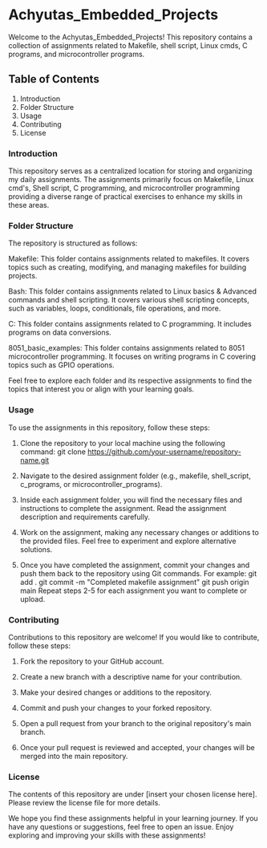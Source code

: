 # Achyutas_Embedded_Projects
Welcome to the Achyutas_Embedded_Projects! This repository contains a collection of assignments related to Makefile, shell script, Linux cmds,
C programs, and microcontroller programs.

## Table of Contents
  1. Introduction
  2. Folder Structure
  3. Usage
  4. Contributing
  5. License

### Introduction
This repository serves as a centralized location for storing and organizing my daily assignments. 
The assignments primarily focus on Makefile, Linux cmd's, Shell script, C programming, and microcontroller programming 
providing a diverse range of practical exercises to enhance my skills in these areas.

### Folder Structure
The repository is structured as follows:

Makefile: This folder contains assignments related to makefiles. It covers topics such as creating, modifying, and managing makefiles for building projects.

Bash: This folder contains assignments related to Linux basics & Advanced commands and shell scripting. 
It covers various shell scripting concepts, such as variables, loops, conditionals, file operations, and more.

C: This folder contains assignments related to C programming. It includes programs on data conversions.

8051_basic_examples: This folder contains assignments related to 8051 microcontroller programming. It focuses on writing programs in C covering topics 
such as GPIO operations.

Feel free to explore each folder and its respective assignments to find the topics that interest you or align with your learning goals.

### Usage
To use the assignments in this repository, follow these steps:

  1. Clone the repository to your local machine using the following command:
      git clone https://github.com/your-username/repository-name.git
  2. Navigate to the desired assignment folder (e.g., makefile, shell_script, c_programs, or microcontroller_programs).

  3. Inside each assignment folder, you will find the necessary files and instructions to complete the assignment. Read the assignment description and requirements carefully.

  4. Work on the assignment, making any necessary changes or additions to the provided files. Feel free to experiment and explore alternative solutions.

  5. Once you have completed the assignment, commit your changes and push them back to the repository using Git commands. For example:
      git add .
      git commit -m "Completed makefile assignment"
      git push origin main
      Repeat steps 2-5 for each assignment you want to complete or upload.

### Contributing
Contributions to this repository are welcome! If you would like to contribute, follow these steps:

  1. Fork the repository to your GitHub account.

  2. Create a new branch with a descriptive name for your contribution.

  3. Make your desired changes or additions to the repository.

  4. Commit and push your changes to your forked repository.

  5. Open a pull request from your branch to the original repository's main branch.

  6. Once your pull request is reviewed and accepted, your changes will be merged into the main repository.

### License
The contents of this repository are under [insert your chosen license here]. Please review the license file for more details.

We hope you find these assignments helpful in your learning journey. 
If you have any questions or suggestions, feel free to open an issue.
Enjoy exploring and improving your skills with these assignments!
